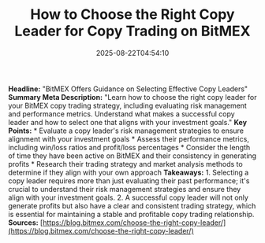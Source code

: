 ﻿---
title: "How to Choose the Right Copy Leader for Copy Trading on BitMEX"
date: "2025-08-22T04:54:10"
category: "Markets"
summary: ""
slug: "how to choose the right copy leader for copy trading on bitm"
source_urls:
  - "https://blog.bitmex.com/choose-the-right-copy-leader/"
seo:
  title: "How to Choose the Right Copy Leader for Copy Trading on BitMEX | Hash n Hedge"
  description: ""
  keywords: ["news", "markets", "brief"]
---
**Headline:** "BitMEX Offers Guidance on Selecting Effective Copy Leaders"  **Summary Meta Description:** "Learn how to choose the right copy leader for your BitMEX copy trading strategy, including evaluating risk management and performance metrics. Understand what makes a successful copy leader and how to select one that aligns with your investment goals."  **Key Points:**  * Evaluate a copy leader's risk management strategies to ensure alignment with your investment goals * Assess their performance metrics, including win/loss ratios and profit/loss percentages * Consider the length of time they have been active on BitMEX and their consistency in generating profits * Research their trading strategy and market analysis methods to determine if they align with your own approach  **Takeaways:**  1. Selecting a copy leader requires more than just evaluating their past performance; it's crucial to understand their risk management strategies and ensure they align with your investment goals. 2. A successful copy leader will not only generate profits but also have a clear and consistent trading strategy, which is essential for maintaining a stable and profitable copy trading relationship.  **Sources:** [https://blog.bitmex.com/choose-the-right-copy-leader/](https://blog.bitmex.com/choose-the-right-copy-leader/) 
